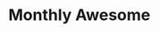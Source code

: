 <!-- TITLE: Monthly Awesome -->
<!-- SUBTITLE: A quick summary of Monthly Awesome -->

# Monthly Awesome